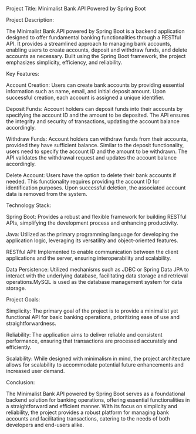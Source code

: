Project Title: Minimalist Bank API Powered by Spring Boot

Project Description:

The Minimalist Bank API powered by Spring Boot is a backend application designed to offer fundamental banking functionalities through a RESTful API. It provides a streamlined approach to managing bank accounts, enabling users to create accounts, deposit and withdraw funds, and delete accounts as necessary. Built using the Spring Boot framework, the project emphasizes simplicity, efficiency, and reliability.

Key Features:

Account Creation: Users can create bank accounts by providing essential information such as name, email, and initial deposit amount. Upon successful creation, each account is assigned a unique identifier.

Deposit Funds: Account holders can deposit funds into their accounts by specifying the account ID and the amount to be deposited. The API ensures the integrity and security of transactions, updating the account balance accordingly.

Withdraw Funds: Account holders can withdraw funds from their accounts, provided they have sufficient balance. Similar to the deposit functionality, users need to specify the account ID and the amount to be withdrawn. The API validates the withdrawal request and updates the account balance accordingly.

Delete Account: Users have the option to delete their bank accounts if needed. This functionality requires providing the account ID for identification purposes. Upon successful deletion, the associated account data is removed from the system.

Technology Stack:

Spring Boot: Provides a robust and flexible framework for building RESTful APIs, simplifying the development process and enhancing productivity.

Java: Utilized as the primary programming language for developing the application logic, leveraging its versatility and object-oriented features.

RESTful API: Implemented to enable communication between the client applications and the server, ensuring interoperability and scalability.

Data Persistence: Utilized mechanisms such as JDBC or Spring Data JPA to interact with the underlying database, facilitating data storage and retrieval operations.MySQL is used as the database management system for data storage.

Project Goals:

Simplicity: The primary goal of the project is to provide a minimalist yet functional API for basic banking operations, prioritizing ease of use and straightforwardness.

Reliability: The application aims to deliver reliable and consistent performance, ensuring that transactions are processed accurately and efficiently.

Scalability: While designed with minimalism in mind, the project architecture allows for scalability to accommodate potential future enhancements and increased user demand.

Conclusion:

The Minimalist Bank API powered by Spring Boot serves as a foundational backend solution for banking operations, offering essential functionalities in a straightforward and efficient manner. With its focus on simplicity and reliability, the project provides a robust platform for managing bank accounts and facilitating transactions, catering to the needs of both developers and end-users alike.
